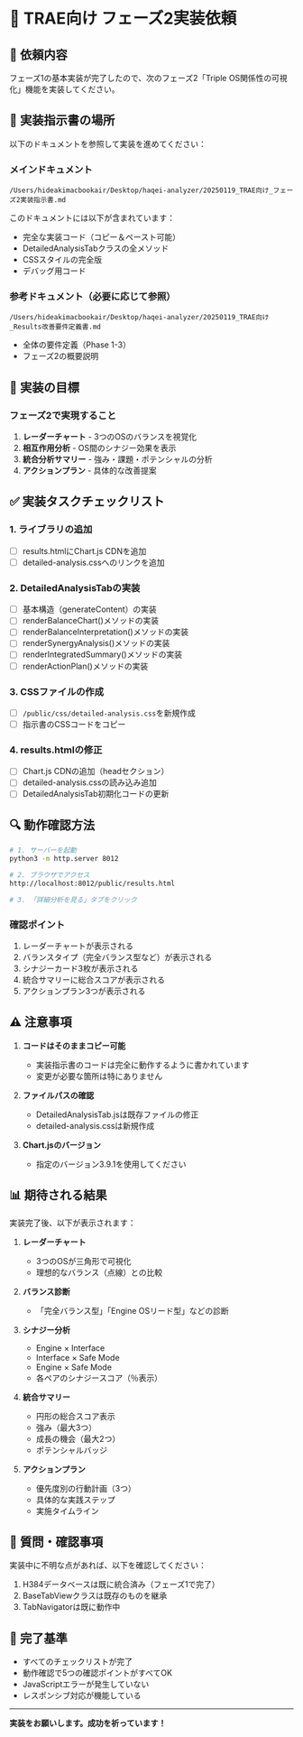 # 🚀 TRAE向け フェーズ2実装依頼

## 📌 依頼内容

フェーズ1の基本実装が完了したので、次のフェーズ2「Triple OS関係性の可視化」機能を実装してください。

## 📁 実装指示書の場所

以下のドキュメントを参照して実装を進めてください：

### メインドキュメント
```
/Users/hideakimacbookair/Desktop/haqei-analyzer/20250119_TRAE向け_フェーズ2実装指示書.md
```

このドキュメントには以下が含まれています：
- 完全な実装コード（コピー＆ペースト可能）
- DetailedAnalysisTabクラスの全メソッド
- CSSスタイルの完全版
- デバッグ用コード

### 参考ドキュメント（必要に応じて参照）
```
/Users/hideakimacbookair/Desktop/haqei-analyzer/20250119_TRAE向け_Results改善要件定義書.md
```
- 全体の要件定義（Phase 1-3）
- フェーズ2の概要説明

## 🎯 実装の目標

### フェーズ2で実現すること
1. **レーダーチャート** - 3つのOSのバランスを視覚化
2. **相互作用分析** - OS間のシナジー効果を表示
3. **統合分析サマリー** - 強み・課題・ポテンシャルの分析
4. **アクションプラン** - 具体的な改善提案

## ✅ 実装タスクチェックリスト

### 1. ライブラリの追加
- [ ] results.htmlにChart.js CDNを追加
- [ ] detailed-analysis.cssへのリンクを追加

### 2. DetailedAnalysisTabの実装
- [ ] 基本構造（generateContent）の実装
- [ ] renderBalanceChart()メソッドの実装
- [ ] renderBalanceInterpretation()メソッドの実装
- [ ] renderSynergyAnalysis()メソッドの実装
- [ ] renderIntegratedSummary()メソッドの実装
- [ ] renderActionPlan()メソッドの実装

### 3. CSSファイルの作成
- [ ] `/public/css/detailed-analysis.css`を新規作成
- [ ] 指示書のCSSコードをコピー

### 4. results.htmlの修正
- [ ] Chart.js CDNの追加（headセクション）
- [ ] detailed-analysis.cssの読み込み追加
- [ ] DetailedAnalysisTab初期化コードの更新

## 🔍 動作確認方法

```bash
# 1. サーバーを起動
python3 -m http.server 8012

# 2. ブラウザでアクセス
http://localhost:8012/public/results.html

# 3. 「詳細分析を見る」タブをクリック
```

### 確認ポイント
1. レーダーチャートが表示される
2. バランスタイプ（完全バランス型など）が表示される
3. シナジーカード3枚が表示される
4. 統合サマリーに総合スコアが表示される
5. アクションプラン3つが表示される

## ⚠️ 注意事項

1. **コードはそのままコピー可能**
   - 実装指示書のコードは完全に動作するように書かれています
   - 変更が必要な箇所は特にありません

2. **ファイルパスの確認**
   - DetailedAnalysisTab.jsは既存ファイルの修正
   - detailed-analysis.cssは新規作成

3. **Chart.jsのバージョン**
   - 指定のバージョン3.9.1を使用してください

## 📊 期待される結果

実装完了後、以下が表示されます：

1. **レーダーチャート**
   - 3つのOSが三角形で可視化
   - 理想的なバランス（点線）との比較

2. **バランス診断**
   - 「完全バランス型」「Engine OSリード型」などの診断

3. **シナジー分析**
   - Engine × Interface
   - Interface × Safe Mode  
   - Engine × Safe Mode
   - 各ペアのシナジースコア（％表示）

4. **統合サマリー**
   - 円形の総合スコア表示
   - 強み（最大3つ）
   - 成長の機会（最大2つ）
   - ポテンシャルバッジ

5. **アクションプラン**
   - 優先度別の行動計画（3つ）
   - 具体的な実践ステップ
   - 実施タイムライン

## 💬 質問・確認事項

実装中に不明な点があれば、以下を確認してください：

1. H384データベースは既に統合済み（フェーズ1で完了）
2. BaseTabViewクラスは既存のものを継承
3. TabNavigatorは既に動作中

## 🎉 完了基準

- すべてのチェックリストが完了
- 動作確認で5つの確認ポイントがすべてOK
- JavaScriptエラーが発生していない
- レスポンシブ対応が機能している

---

**実装をお願いします。成功を祈っています！**